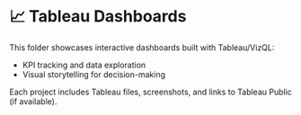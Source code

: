 # 📈 Tableau Dashboards 

This folder showcases interactive dashboards built with Tableau/VizQL:
- KPI tracking and data exploration
- Visual storytelling for decision-making

Each project includes Tableau files, screenshots, and links to Tableau Public (if available).
